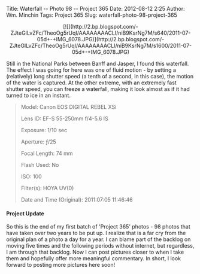 Title: Waterfall -- Photo 98 -- Project 365
Date: 2012-08-12 2:25
Author: Wm. Minchin
Tags: Project 365
Slug: waterfall-photo-98-project-365

<div class="separator" style="clear: both; text-align: center;">

<p>
[![](http://2.bp.blogspot.com/-ZJteGILvZFc/TheoOg5rUqI/AAAAAAAACLI/niB9KsrNg7M/s640/2011-07-05d+-+IMG_6078.JPG)](http://2.bp.blogspot.com/-ZJteGILvZFc/TheoOg5rUqI/AAAAAAAACLI/niB9KsrNg7M/s1600/2011-07-05d+-+IMG_6078.JPG)

</div>

Still in the National Parks between Banff and Jasper, I found this
waterfall. The effect I was going for here was one of fluid motion - by
setting a (relatively) long shutter speed (a tenth of a second, in this
case), the motion of the water is captured. At the other extreme, with
an extremely fast shutter speed, you can freeze a waterfall, making it
look almost as if it had turned to ice in an instant.

> 
> <span style="color: #666666;">Model: </span>Canon EOS DIGITAL REBEL
> XSi
>
> <span style="color: #666666;">Lens ID: </span>EF-S 55-250mm f/4-5.6
> IS
>
> <span style="color: #666666;">Exposure: </span>1/10 sec
>
> <span style="color: #666666;">Aperture: </span>ƒ/25
>
> <span style="color: #666666;">Focal Length: </span>74 mm
>
> <span style="color: #666666;">Flash Used: </span>No
>
> <span style="color: #666666;">ISO: </span>100
>
> <span style="color: #666666;">Filter(s): </span>HOYA UV(0)
>
> <p>
> <span style="color: #666666;">Date and Time
> (Original): </span>2011:07:05 11:46:46

#### Project Update

So this is the end of my first batch of 'Project 365' photos - 98 photos
that have taken over two years to be put up. I realize that is a far cry
from the original plan of a photo a day for a year. I can blame part of
the backlog on moving five times and the following periods without
internet, but regardless, I am through that backlog. Now I can post
pictures closer to when I take them and hopefully offer more meaningful
commentary. In short, I look forward to posting more pictures here
soon!

